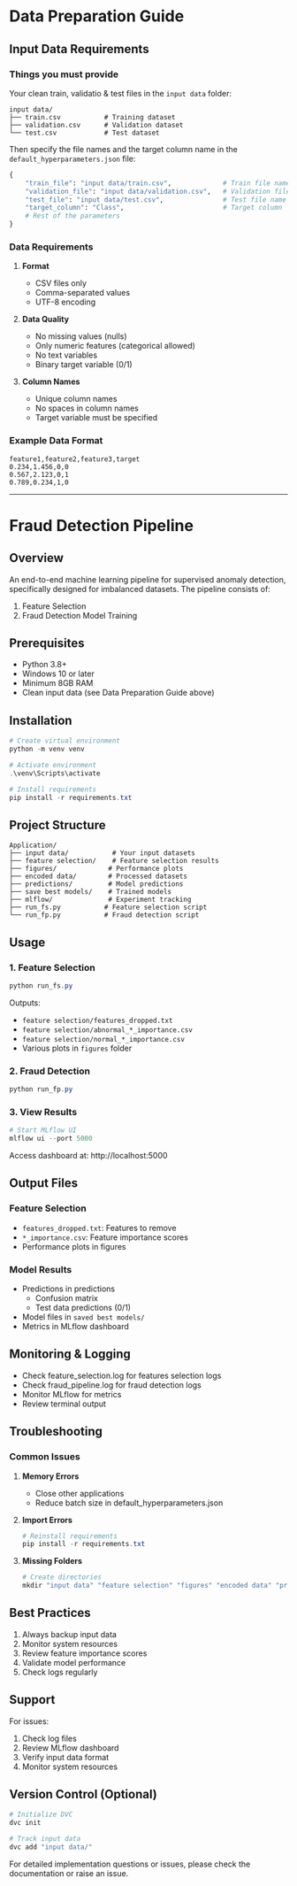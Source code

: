 # Data Preparation Guide

## Input Data Requirements

### Things you must provide
Your clean train, validatio & test files in the `input data` folder:
```
input data/
├── train.csv           # Training dataset
├── validation.csv      # Validation dataset
└── test.csv            # Test dataset
```
Then specify the file names and the target column name in the `default_hyperparameters.json` file:
```python
{
    "train_file": "input data/train.csv",             # Train file name
    "validation_file": "input data/validation.csv",   # Validation file name
    "test_file": "input data/test.csv",               # Test file name
    "target_column": "Class",                         # Target column     
    # Rest of the parameters
}
```

### Data Requirements
1. **Format**
   - CSV files only
   - Comma-separated values
   - UTF-8 encoding

2. **Data Quality**
   - No missing values (nulls)
   - Only numeric features (categorical allowed)
   - No text variables
   - Binary target variable (0/1)

3. **Column Names**
   - Unique column names
   - No spaces in column names
   - Target variable must be specified

### Example Data Format

```csv
feature1,feature2,feature3,target
0.234,1.456,0,0
0.567,2.123,0,1
0.789,0.234,1,0
```

---

# Fraud Detection Pipeline

## Overview
An end-to-end machine learning pipeline for supervised anomaly detection, specifically designed for imbalanced datasets. The pipeline consists of:
1. Feature Selection
2. Fraud Detection Model Training

## Prerequisites
- Python 3.8+
- Windows 10 or later
- Minimum 8GB RAM
- Clean input data (see Data Preparation Guide above)

## Installation

```powershell
# Create virtual environment
python -m venv venv

# Activate environment
.\venv\Scripts\activate

# Install requirements
pip install -r requirements.txt
```

## Project Structure
```
Application/
├── input data/           # Your input datasets
├── feature selection/    # Feature selection results
├── figures/             # Performance plots
├── encoded data/        # Processed datasets
├── predictions/         # Model predictions
├── save best models/    # Trained models
├── mlflow/              # Experiment tracking
├── run_fs.py           # Feature selection script
└── run_fp.py           # Fraud detection script
```

## Usage

### 1. Feature Selection
```powershell
python run_fs.py
```

Outputs:
- `feature selection/features_dropped.txt`
- `feature selection/abnormal_*_importance.csv`
- `feature selection/normal_*_importance.csv`
- Various plots in `figures` folder

### 2. Fraud Detection
```powershell
python run_fp.py
```

### 3. View Results
```powershell
# Start MLflow UI
mlflow ui --port 5000
```
Access dashboard at: http://localhost:5000

## Output Files

### Feature Selection
- `features_dropped.txt`: Features to remove
- `*_importance.csv`: Feature importance scores
- Performance plots in figures

### Model Results
- Predictions in predictions
    - Confusion matrix
    - Test data predictions (0/1)
- Model files in `saved best models/`
- Metrics in MLflow dashboard

## Monitoring & Logging
- Check feature_selection.log for features selection logs
- Check fraud_pipeline.log for fraud detection logs
- Monitor MLflow for metrics
- Review terminal output

## Troubleshooting

### Common Issues
1. **Memory Errors**
   - Close other applications
   - Reduce batch size in default_hyperparameters.json

2. **Import Errors**
   ```powershell
   # Reinstall requirements
   pip install -r requirements.txt
   ```

3. **Missing Folders**
   ```powershell
   # Create directories
   mkdir "input data" "feature selection" "figures" "encoded data" "predictions" "save best models" "mlflow"
   ```

## Best Practices
1. Always backup input data
2. Monitor system resources
3. Review feature importance scores
4. Validate model performance
5. Check logs regularly

## Support
For issues:
1. Check log files
2. Review MLflow dashboard
3. Verify input data format
4. Monitor system resources

## Version Control (Optional)
```powershell
# Initialize DVC
dvc init

# Track input data
dvc add "input data/"
```

For detailed implementation questions or issues, please check the documentation or raise an issue.